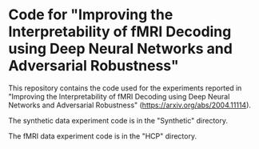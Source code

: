 # Code for "Improving the Interpretability of fMRI Decoding using Deep Neural Networks and Adversarial Robustness"

This repository contains the code used for the experiments reported in "Improving the Interpretability of fMRI Decoding using Deep Neural Networks and Adversarial Robustness" (https://arxiv.org/abs/2004.11114).

The synthetic data experiment code is in the "Synthetic" directory.

The fMRI data experiment code is in the "HCP" directory.
